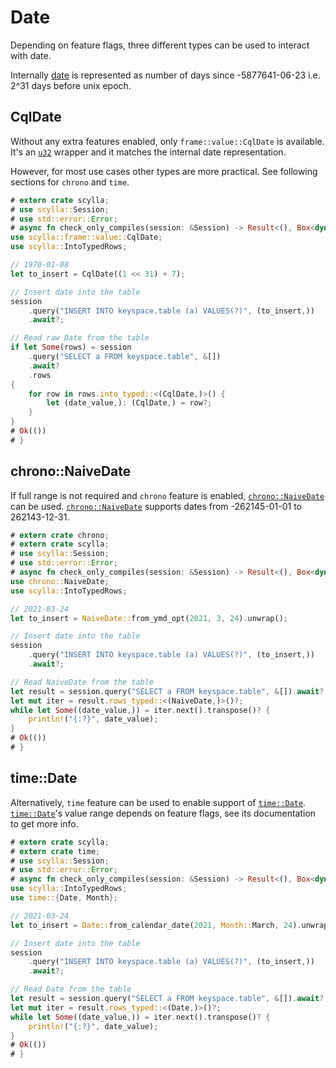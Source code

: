 # Date

Depending on feature flags, three different types can be used to interact with date.

Internally [date](https://docs.scylladb.com/stable/cql/types.html#dates) is represented as number of days since
-5877641-06-23 i.e. 2^31 days before unix epoch.

## CqlDate

Without any extra features enabled, only `frame::value::CqlDate` is available. It's an
[`u32`](https://doc.rust-lang.org/std/primitive.u32.html) wrapper and it matches the internal date representation.

However, for most use cases other types are more practical. See following sections for `chrono` and `time`.

```rust
# extern crate scylla;
# use scylla::Session;
# use std::error::Error;
# async fn check_only_compiles(session: &Session) -> Result<(), Box<dyn Error>> {
use scylla::frame::value::CqlDate;
use scylla::IntoTypedRows;

// 1970-01-08
let to_insert = CqlDate((1 << 31) + 7);

// Insert date into the table
session
    .query("INSERT INTO keyspace.table (a) VALUES(?)", (to_insert,))
    .await?;

// Read raw Date from the table
if let Some(rows) = session
    .query("SELECT a FROM keyspace.table", &[])
    .await?
    .rows
{
    for row in rows.into_typed::<(CqlDate,)>() {
        let (date_value,): (CqlDate,) = row?;
    }
}
# Ok(())
# }
```

## chrono::NaiveDate

If full range is not required and `chrono` feature is enabled,
[`chrono::NaiveDate`](https://docs.rs/chrono/0.4/chrono/naive/struct.NaiveDate.html) can be used.
[`chrono::NaiveDate`](https://docs.rs/chrono/0.4/chrono/naive/struct.NaiveDate.html) supports dates from
-262145-01-01 to 262143-12-31.

```rust
# extern crate chrono;
# extern crate scylla;
# use scylla::Session;
# use std::error::Error;
# async fn check_only_compiles(session: &Session) -> Result<(), Box<dyn Error>> {
use chrono::NaiveDate;
use scylla::IntoTypedRows;

// 2021-03-24
let to_insert = NaiveDate::from_ymd_opt(2021, 3, 24).unwrap();

// Insert date into the table
session
    .query("INSERT INTO keyspace.table (a) VALUES(?)", (to_insert,))
    .await?;

// Read NaiveDate from the table
let result = session.query("SELECT a FROM keyspace.table", &[]).await?;
let mut iter = result.rows_typed::<(NaiveDate,)>()?;
while let Some((date_value,)) = iter.next().transpose()? {
    println!("{:?}", date_value);
}
# Ok(())
# }
```

## time::Date

Alternatively, `time` feature can be used to enable support of
[`time::Date`](https://docs.rs/time/0.3/time/struct.Date.html).
[`time::Date`](https://docs.rs/time/0.3/time/struct.Date.html)'s value range depends on feature flags, see its
documentation to get more info.

```rust
# extern crate scylla;
# extern crate time;
# use scylla::Session;
# use std::error::Error;
# async fn check_only_compiles(session: &Session) -> Result<(), Box<dyn Error>> {
use scylla::IntoTypedRows;
use time::{Date, Month};

// 2021-03-24
let to_insert = Date::from_calendar_date(2021, Month::March, 24).unwrap();

// Insert date into the table
session
    .query("INSERT INTO keyspace.table (a) VALUES(?)", (to_insert,))
    .await?;

// Read Date from the table
let result = session.query("SELECT a FROM keyspace.table", &[]).await?;
let mut iter = result.rows_typed::<(Date,)>()?;
while let Some((date_value,)) = iter.next().transpose()? {
    println!("{:?}", date_value);
}
# Ok(())
# }
```
